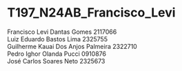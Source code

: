 # T197_N24AB_Francisco_Levi
Francisco Levi Dantas Gomes 2117066  
Luiz Eduardo Bastos Lima 2325755  
Guilherme Kauai Dos Anjos Palmeira 2322710  
Pedro Ighor Olanda Pucci 0910876  
José Carlos Soares Neto 2325673
